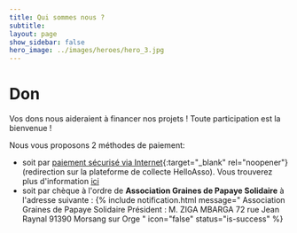 ```yaml
---
title: Qui sommes nous ?
subtitle:
layout: page
show_sidebar: false
hero_image: ../images/heroes/hero_3.jpg
---
```


# Don
Vos dons nous aideraient à financer nos projets ! Toute participation est la bienvenue !

Nous vous proposons 2 méthodes de paiement:

 - soit par [paiement sécurisé via Internet](http://www.helloasso.com/associations/graines-de-papaye-solidaire/collectes/ref01/faire-un-don){:target="_blank" rel="noopener"} (redirection sur la plateforme de collecte HelloAsso). Vous trouverez plus d'information [ici](infos.html)
 - soit par chèque à l'ordre de **Association Graines de Papaye Solidaire** à l'adresse suivante :
{% include notification.html
message="
    Association Graines de Papaye Solidaire
    Président : M. ZIGA MBARGA
    72 rue Jean Raynal 
    91390 Morsang sur Orge
"
icon="false"
status="is-success" %}

